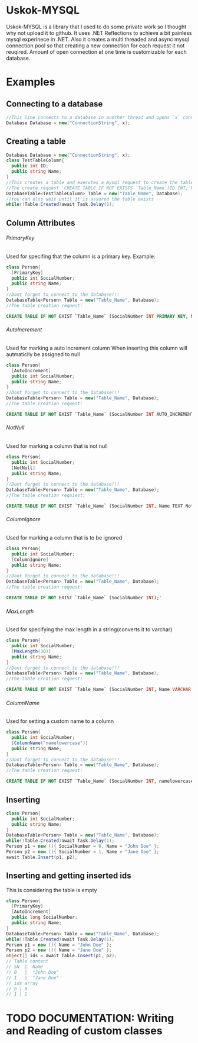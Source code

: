 # Uskok-MYSQL
Uskok-MYSQL is a library that I used to do some private work so I thought why not upload it to github.
It uses .NET Reflections to achieve a bit painless mysql experinece in .NET.
Also it creates a multi threaded and async mysql connection pool so that creating a new connection for each request it not reuqired.
Amount of open connection at one time is customizable for each database.
# Examples

## Connecting to a database

```cs
//This line connects to a database in another thread and opens `x` connections
Database Database = new("ConnectionString", x);
```

## Creating a table

```cs
Database Database = new("ConnectionString", x);
class TestTableColumn{
  public int ID;
  public string Name;
}
//This creates a table and executes a mysql request to create the table if it does not exist.
//The create request 'CREATE TABLE IF NOT EXISTS `Table_Name`(ID INT, Name TEXT);'
DatabaseTable<TestTableColumn> Table = new("Table_Name", Database);
//You can also wait until it is assured the table exists
while(!Table.Created)await Task.Delay(1);
```

## Column Attributes

###### PrimaryKey
Used for specifing that the column is a primary key.
Example:
```cs
class Person{
  [PrimaryKey]
  public int SocialNumber;
  public string Name;
}
//Dont forget to connect to the database!!!
DatabaseTable<Person> Table = new("Table_Name", Database);
//The table creation request:
```
```sql
CREATE TABLE IF NOT EXIST `Table_Name` (SocialNumber INT PRIMARY KEY, Name TEXT);'
```

###### AutoIncrement
Used for marking a auto increment column
When inserting this column will autmaticlly be assigned to null
```cs
class Person{
  [AutoIncrement]
  public int SocialNumber;
  public string Name;
}
//Dont forget to connect to the database!!!
DatabaseTable<Person> Table = new("Table_Name", Database);
//The table creation request:
```
```sql
CREATE TABLE IF NOT EXIST `Table_Name` (SocialNumber INT AUTO_INCREMENT, Name TEXT);'
```

###### NotNull
Used for marking a column that is not null
```cs
class Person{
  public int SocialNumber;
  [NotNull]
  public string Name;
}
//Dont forget to connect to the database!!!
DatabaseTable<Person> Table = new("Table_Name", Database);
//The table creation requiest:
```
```sql
CREATE TABLE IF NOT EXIST `Table_Name` (SocialNumber INT, Name TEXT NotNull);'
```

###### ColumnIgnore
Used for marking a column that is to be ignored
```cs
class Person{
  public int SocialNumber;
  [ColumnIgnore]
  public string Name;
}
//Dont forget to connect to the database!!!
DatabaseTable<Person> Table = new("Table_Name", Database);
//The table creation request:
```
```sql
CREATE TABLE IF NOT EXIST `Table_Name` (SocialNumber INT);'
```

###### MaxLength
Used for specifying the max length in a string(converts it to varchar)
```cs
class Person{
  public int SocialNumber;
  [MaxLength(30)]
  public string Name;
}
//Dont forget to connect to the database!!!
DatabaseTable<Person> Table = new("Table_Name", Database);
//The table creation request:
```
```sql
CREATE TABLE IF NOT EXIST `Table_Name` (SocialNumber INT, Name VARCHAR(30));'
```

###### ColumnName
Used for setting a custom name to a column
```cs
class Person{
  public int SocialNumber;
  [ColumnName("namelowercase")]
  public string Name;
}
//Dont forget to connect to the database!!!
DatabaseTable<Person> Table = new("Table_Name", Database);
//The table creation request:
```
```sql
CREATE TABLE IF NOT EXIST `Table_Name` (SocialNumber INT, namelowercase TEXT);'
```

## Inserting
```cs
class Person{
  public int SocialNumber;
  public string Name;
}
DatabaseTable<Person> Table = new("Table_Name", Database);
while(!Table.Created)await Task.Delay(1);
Person p1 = new (){ SocialNumber = 0, Name = "John Doe" };
Person p2 = new (){ SocialNumber = 1, Name = "Jane Doe" };
await Table.Insert(p1, p2);
```

## Inserting and getting inserted ids
This is considering the table is empty
```cs
class Person{
  [PrimaryKey]
  [AutoIncrement]
  public long SocialNumber;
  public string Name;
}
DatabaseTable<Person> Table = new("Table_Name", Database);
while(!Table.Created)await Task.Delay(1);
Person p1 = new (){ Name = "John Doe" };
Person p2 = new (){ Name = "Jane Doe" };
object[] ids = await Table.Insert(p1, p2);
// Table content
// SN  |  Name
// 0   |  "John Doe"
// 1   |  "Jane Doe"
// ids array
// 0 | 0
// 1 | 1
```

# TODO DOCUMENTATION: Writing and Reading of custom classes
